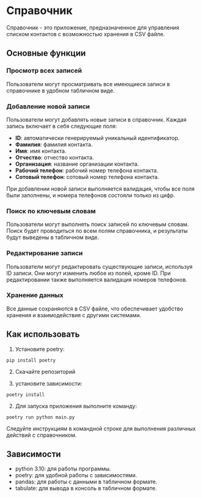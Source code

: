 # Справочник

Справочник - это приложение, предназначенное для управления списком контактов с возможностью хранения в CSV файле.

## Основные функции

### Просмотр всех записей

Пользователи могут просматривать все имеющиеся записи в справочнике в удобном табличном виде.

### Добавление новой записи

Пользователи могут добавлять новые записи в справочник. Каждая запись включает в себя следующие поля:
- **ID**: автоматически генерируемый уникальный идентификатор.
- **Фамилия**: фамилия контакта.
- **Имя**: имя контакта.
- **Отчество**: отчество контакта.
- **Организация**: название организации контакта.
- **Рабочий телефон**: рабочий номер телефона контакта.
- **Сотовый телефон**: сотовый номер телефона контакта.

При добавлении новой записи выполняется валидация, чтобы все поля были заполнены, и номера телефонов состояли только из цифр.

### Поиск по ключевым словам

Пользователи могут выполнять поиск записей по ключевым словам. Поиск будет проводиться по всем полям справочника, и результаты будут выведены в табличном виде.

### Редактирование записи

Пользователи могут редактировать существующие записи, используя ID записи. Они могут изменить любое из полей, кроме ID. При редактировании также выполняется валидация номеров телефонов.

### Хранение данных

Все данные сохраняются в CSV файле, что обеспечивает удобство хранения и взаимодействия с другими системами.

## Как использовать

1) Установите poetry:
```
pip install poetry
```

2) Скачайте репозиторий

1) установите зависимости:
```
poetry install
```

2) Для запуска приложения выполните команду:

```
poetry run python main.py
```

Следуйте инструкциям в командной строке для выполнения различных действий с справочником.

## Зависимости

- python 3.10: для работы программы.
- poetry: для удобной работы с зависимостями.
- pandas: для работы с данными в табличном формате.
- tabulate: для вывода в консоль в табличном формате.

